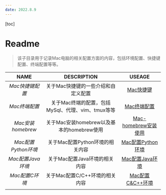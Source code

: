 ```yaml
---
date: 2022.8.9
---
```


[toc]

# Readme

>   该子目录用于记录Mac电脑的相关配置方面的内容，包括环境配置、快捷键配置、终端配置等等。

|        NAME         |                    DESCRIPTION                    |                            USEAGE                            |
| :-----------------: | :-----------------------------------------------: | :----------------------------------------------------------: |
|   *Mac快捷键配置*   |        关于Mac快捷键的一些介绍和自定义配置        |          <a href="./Mac快捷键配置.md">Mac快捷键</a>          |
|    *Mac终端配置*    | 关于Mac终端的配置，包括MySql、代理、vim、tmux等等 |          <a href="./Mac终端配置.md">Mac终端配置</a>          |
|  *Mac安装homebrew*  |     关于Mac安装homebrew以及基本的homebrew使用     | <a href="./Mac-homebrew安装使用.md">Mac-homebrew安装使用</a> |
| *Mac配置Python环境* |          关于Mac配置Python环境的相关内容          |    <a href="./Mac配置Python环境.md">Mac配置Python环境</a>    |
|  *Mac配置Java环境*  |           关于Mac配置Java环境的相关内容           |      <a href="./Mac配置Java环境.md">Mac配置Java环境</a>      |
|   *Mac配置C环境*    |          关于Mac配置C/C++环境的相关内容           |     <a href="./Mac配置C&C++环境.md">Mac配置C&C++环境</a>     |
|                     |                                                   |                                                              |

